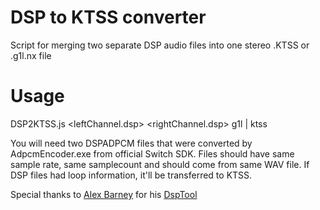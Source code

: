 # DSP to KTSS converter
Script for merging two separate DSP audio files into one stereo .KTSS or .g1l.nx file

# Usage
DSP2KTSS.js <leftChannel.dsp> <rightChannel.dsp> g1l | ktss

You will need two DSPADPCM files that were converted by AdpcmEncoder.exe from official Switch SDK.
Files should have same sample rate, same samplecount and should come from same WAV file. 
If DSP files had loop information, it'll be transferred to KTSS.

Special thanks to [Alex Barney](https://github.com/Thealexbarney) for his [DspTool](https://github.com/Thealexbarney/DspTool)
